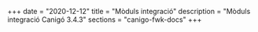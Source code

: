 +++
date        = "2020-12-12"
title       = "Mòduls integració"
description = "Mòduls integració Canigó 3.4.3"
sections    = "canigo-fwk-docs"
+++